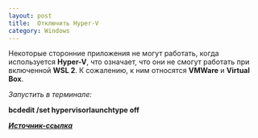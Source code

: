 ```yaml
---
layout: post
title:  Отключить Hyper-V
category: Windows
---
```


 Некоторые сторонние приложения не могут работать, когда используется **Hyper-V**, что означает, 
  что они не смогут работать при включенной **WSL 2**. К сожалению, к ним относятся **VMWare** и 
 **Virtual Box**.

*Запустить в терминале:*

**bcdedit /set hypervisorlaunchtype off**

[***Источник-ссылка***](https://lumpics.ru/does-not-start-virtualbox/)